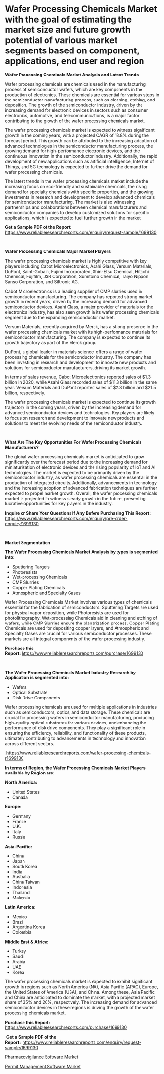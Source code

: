 <p><h1>Wafer Processing Chemicals Market with the goal of estimating the market size and future growth potential of various market segments based on component, applications, end user and region</h1></p><p><strong>Wafer Processing Chemicals Market Analysis and Latest Trends</strong></p>
<p><p>Wafer processing chemicals are chemicals used in the manufacturing process of semiconductor wafers, which are key components in the production of electronics. These chemicals are essential for various steps in the semiconductor manufacturing process, such as cleaning, etching, and deposition. The growth of the semiconductor industry, driven by the increasing demand for electronic devices in sectors such as consumer electronics, automotive, and telecommunications, is a major factor contributing to the growth of the wafer processing chemicals market.</p><p>The wafer processing chemicals market is expected to witness significant growth in the coming years, with a projected CAGR of 13.8% during the forecast period. This growth can be attributed to the increasing adoption of advanced technologies in the semiconductor manufacturing process, the growing demand for high-performance electronic devices, and the continuous innovation in the semiconductor industry. Additionally, the rapid development of new applications such as artificial intelligence, Internet of Things, and 5G technology is expected to further drive the demand for wafer processing chemicals.</p><p>The latest trends in the wafer processing chemicals market include the increasing focus on eco-friendly and sustainable chemicals, the rising demand for specialty chemicals with specific properties, and the growing investments in research and development to develop advanced chemicals for semiconductor manufacturing. The market is also witnessing partnerships and collaborations between chemical manufacturers and semiconductor companies to develop customized solutions for specific applications, which is expected to fuel further growth in the market.</p></p>
<p><strong>Get a Sample PDF of the Report:&nbsp;</strong> <a href="https://www.reliableresearchreports.com/enquiry/request-sample/1699130">https://www.reliableresearchreports.com/enquiry/request-sample/1699130</a></p>
<p>&nbsp;</p>
<p><strong>Wafer Processing Chemicals Major Market Players</strong></p>
<p><p>The wafer processing chemicals market is highly competitive with key players including Cabot Microelectronics, Asahi Glass, Versum Materials, DuPont, Saint-Gobain, Fujimi Incorporated, Shin-Etsu Chemical, Hitachi Chemical, Fujifilm, JSR Corporation, Sumitomo Chemical, Taiyo Nippon Sanso Corporation, and Siltronic AG.</p><p>Cabot Microelectronics is a leading supplier of CMP slurries used in semiconductor manufacturing. The company has reported strong market growth in recent years, driven by the increasing demand for advanced semiconductor devices. Asahi Glass, a major provider of materials for the electronics industry, has also seen growth in its wafer processing chemicals segment due to the expanding semiconductor market.</p><p>Versum Materials, recently acquired by Merck, has a strong presence in the wafer processing chemicals market with its high-performance materials for semiconductor manufacturing. The company is expected to continue its growth trajectory as part of the Merck group.</p><p>DuPont, a global leader in materials science, offers a range of wafer processing chemicals for the semiconductor industry. The company has been investing in research and development to innovate new products and solutions for semiconductor manufacturers, driving its market growth.</p><p>In terms of sales revenue, Cabot Microelectronics reported sales of $1.3 billion in 2020, while Asahi Glass recorded sales of $11.3 billion in the same year. Versum Materials and DuPont reported sales of $2.3 billion and $21.5 billion, respectively.</p><p>The wafer processing chemicals market is expected to continue its growth trajectory in the coming years, driven by the increasing demand for advanced semiconductor devices and technologies. Key players are likely to focus on research and development to innovate new products and solutions to meet the evolving needs of the semiconductor industry.</p></p>
<p>&nbsp;</p>
<p><strong>What Are The Key Opportunities For Wafer Processing Chemicals Manufacturers?</strong></p>
<p><p>The global wafer processing chemicals market is anticipated to grow significantly over the forecast period due to the increasing demand for miniaturization of electronic devices and the rising popularity of IoT and AI technologies. The market is expected to be primarily driven by the semiconductor industry, as wafer processing chemicals are essential in the production of integrated circuits. Additionally, advancements in technology and the increasing adoption of advanced fabrication techniques are further expected to propel market growth. Overall, the wafer processing chemicals market is projected to witness steady growth in the future, presenting lucrative opportunities for key players in the industry.</p></p>
<p><strong>Inquire or Share Your Questions If Any Before Purchasing This Report:</strong> <a href="https://www.reliableresearchreports.com/enquiry/pre-order-enquiry/1699130">https://www.reliableresearchreports.com/enquiry/pre-order-enquiry/1699130</a></p>
<p>&nbsp;</p>
<p><strong>Market Segmentation</strong></p>
<p><strong>The Wafer Processing Chemicals Market Analysis by types is segmented into:</strong></p>
<p><ul><li>Sputtering Targets</li><li>Photoresists</li><li>Wet-processing Chemicals</li><li>CMP Slurries</li><li>Copper Plating Chemicals</li><li>Atmospheric and Specialty Gases</li></ul></p>
<p><p>Wafer Processing Chemicals Market involves various types of chemicals essential for the fabrication of semiconductors. Sputtering Targets are used for physical vapor deposition, while Photoresists are used for photolithography. Wet-processing Chemicals aid in cleaning and etching of wafers, while CMP Slurries ensure the planarization process. Copper Plating Chemicals are used for depositing copper layers, and Atmospheric and Specialty Gases are crucial for various semiconductor processes. These markets are all integral components of the wafer processing industry.</p></p>
<p><strong>Purchase this Report:&nbsp;</strong><a href="https://www.reliableresearchreports.com/purchase/1699130">https://www.reliableresearchreports.com/purchase/1699130</a></p>
<p>&nbsp;</p>
<p><strong>The Wafer Processing Chemicals Market Industry Research by Application is segmented into:</strong></p>
<p><ul><li>Wafers</li><li>Optical Substrate</li><li>Disk Drive Components</li></ul></p>
<p><p>Wafer processing chemicals are used for multiple applications in industries such as semiconductors, optics, and data storage. These chemicals are crucial for processing wafers in semiconductor manufacturing, producing high-quality optical substrates for various devices, and enhancing the performance of disk drive components. They play a significant role in ensuring the efficiency, reliability, and functionality of these products, ultimately contributing to advancements in technology and innovation across different sectors.</p></p>
<p><a href="https://www.reliableresearchreports.com/wafer-processing-chemicals-r1699130">&nbsp;https://www.reliableresearchreports.com/wafer-processing-chemicals-r1699130</a></p>
<p><strong>In terms of Region, the Wafer Processing Chemicals Market Players available by Region are:</strong></p>
<p>
    <p> <strong> North America: </strong>
        <ul>
            <li>United States</li>
            <li>Canada</li>
        </ul>
        </p> 
    <p> <strong> Europe: </strong>
        <ul>
            <li>Germany</li>
            <li>France</li>
            <li>U.K.</li>
            <li>Italy</li>
            <li>Russia</li>
        </ul>
        </p> 
    <p> <strong> Asia-Pacific: </strong>
        <ul>
            <li>China</li>
            <li>Japan</li>
            <li>South Korea</li>
            <li>India</li>
            <li>Australia</li>
            <li>China Taiwan</li>
            <li>Indonesia</li>
            <li>Thailand</li>
            <li>Malaysia</li>
        </ul>
        </p> 
    <p> <strong> Latin America: </strong>
        <ul>
            <li>Mexico</li>
            <li>Brazil</li>
            <li>Argentina Korea</li>
            <li>Colombia</li>
        </ul>
        </p> 
    <p> <strong> Middle East & Africa: </strong>
        <ul>
            <li>Turkey</li>
            <li>Saudi</li>
            <li>Arabia</li>
            <li>UAE</li>
            <li>Korea</li>
        </ul>
    </p>
    </p>
<p><p>The wafer processing chemicals market is expected to exhibit significant growth in regions such as North America (NA), Asia Pacific (APAC), Europe, the United States of America (USA), and China. Among these, Asia Pacific and China are anticipated to dominate the market, with a projected market share of 35% and 20%, respectively. The increasing demand for advanced semiconductor devices in these regions is driving the growth of the wafer processing chemicals market.</p></p>
<p><strong>Purchase this Report: </strong><a href="https://www.reliableresearchreports.com/purchase/1699130">https://www.reliableresearchreports.com/purchase/1699130</a></p>
<p>&nbsp;<strong>Get a Sample PDF of the Report:&nbsp;&nbsp;</strong><a href="https://www.reliableresearchreports.com/enquiry/request-sample/1699130">https://www.reliableresearchreports.com/enquiry/request-sample/1699130</a></p>
<p><strong></strong></p>
<p><p><a href="https://view.publitas.com/reportprime-1/pharmacovigilance-software-market-trends-forecast-and-competitive-analysis-to-2031/">Pharmacovigilance Software Market</a></p><p><a href="https://www.linkedin.com/pulse/permit-management-software-market-size-reveals-best-marketing-9o0ze">Permit Management Software Market</a></p></p>
